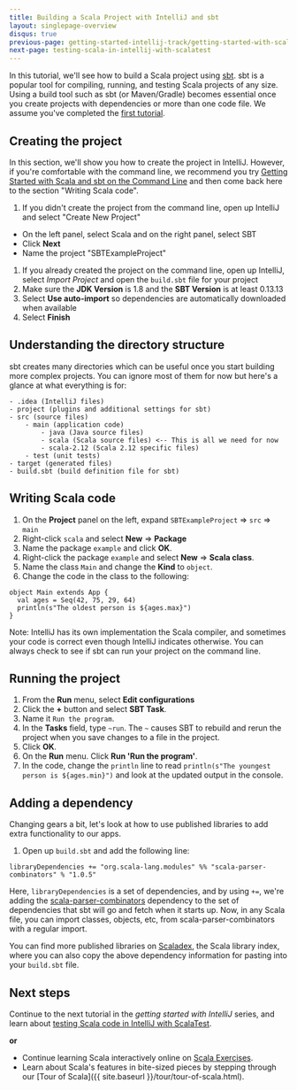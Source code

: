 ```yaml
---
title: Building a Scala Project with IntelliJ and sbt
layout: singlepage-overview
disqus: true
previous-page: getting-started-intellij-track/getting-started-with-scala-in-intellij
next-page: testing-scala-in-intellij-with-scalatest
---
```


In this tutorial, we'll see how to build a Scala project using [sbt](http://www.scala-sbt.org/0.13/docs/index.html). sbt is a popular tool for compiling, running, and testing Scala projects of any
size. Using a build tool such as sbt (or Maven/Gradle) becomes essential once you create projects with dependencies
or more than one code file.
 We assume you've completed the
[first tutorial](getting-started-with-scala-in-intellij.html).

## Creating the project
In this section, we'll show you how to create the project in IntelliJ. However, if you're
comfortable with the command line, we recommend you try [Getting
Started with Scala and sbt on the Command Line]({{site.baseurl}}/getting-started-sbt-track/getting-started-with-scala-and-sbt-on-the-command-line.html) and then come back
 here to the section "Writing Scala code".

1. If you didn't create the project from the command line, open up IntelliJ and select "Create New Project"
  * On the left panel, select Scala and on the right panel, select SBT
  * Click **Next**
  * Name the project "SBTExampleProject"
1. If you already created the project on the command line, open up IntelliJ, select *Import Project* and open the `build.sbt` file for your project
1. Make sure the **JDK Version** is 1.8 and the **SBT Version** is at least 0.13.13
1. Select **Use auto-import** so dependencies are automatically downloaded when available
1. Select **Finish**

## Understanding the directory structure
sbt creates many directories which can be useful once you start building
more complex projects. You can ignore most of them for now
but here's a glance at what everything is for:

```
- .idea (IntelliJ files)
- project (plugins and additional settings for sbt)
- src (source files)
    - main (application code)
        - java (Java source files)
        - scala (Scala source files) <-- This is all we need for now
        - scala-2.12 (Scala 2.12 specific files)
    - test (unit tests)
- target (generated files)
- build.sbt (build definition file for sbt)
```


## Writing Scala code
1. On the **Project** panel on the left, expand `SBTExampleProject` => `src`
=> `main`
1. Right-click `scala` and select **New** => **Package**
1. Name the package `example` and click **OK**.
1. Right-click the package `example` and select **New** => **Scala class**.
1. Name the class `Main` and change the **Kind** to `object`.
1. Change the code in the class to the following:

```
object Main extends App {
  val ages = Seq(42, 75, 29, 64)
  println(s"The oldest person is ${ages.max}")
}
```

Note: IntelliJ has its own implementation the Scala compiler, and sometimes your
code is correct even though IntelliJ indicates otherwise. You can always check
to see if sbt can run your project on the command line.

## Running the project
1. From the **Run** menu, select **Edit configurations**
1. Click the **+** button and select **SBT Task**.
1. Name it `Run the program`.
1. In the **Tasks** field, type `~run`. The `~` causes SBT to rebuild and rerun the project
when you save changes to a file in the project.
1. Click **OK**.
1. On the **Run** menu. Click **Run 'Run the program'**.
1. In the code, change the `println` line to read `println(s"The youngest person is ${ages.min}")`
and look at the updated output in the console.

## Adding a dependency
Changing gears a bit, let's look at how to use published libraries to add
extra functionality to our apps.
1. Open up `build.sbt` and add the following line:

```
libraryDependencies += "org.scala-lang.modules" %% "scala-parser-combinators" % "1.0.5"
```
Here, `libraryDependencies` is a set of dependencies, and by using `+=`,
we're adding the [scala-parser-combinators](https://github.com/scala/scala-parser-combinators) dependency to the set of dependencies that sbt will go
and fetch when it starts up. Now, in any Scala file, you can import classes,
objects, etc, from scala-parser-combinators with a regular import.

You can find more published libraries on
[Scaladex](https://index.scala-lang.org/), the Scala library index, where you
can also copy the above dependency information for pasting into your `build.sbt`
file.

## Next steps

Continue to the next tutorial in the _getting started with IntelliJ_ series, and learn about [testing Scala code in IntelliJ with ScalaTest](testing-scala-in-intellij-with-scalatest.html).

**or**

- Continue learning Scala interactively online on
 [Scala Exercises](https://www.scala-exercises.org/scala_tutorial).
- Learn about Scala's features in bite-sized pieces by stepping through our [Tour of Scala]({{ site.baseurl }}/tour/tour-of-scala.html).
